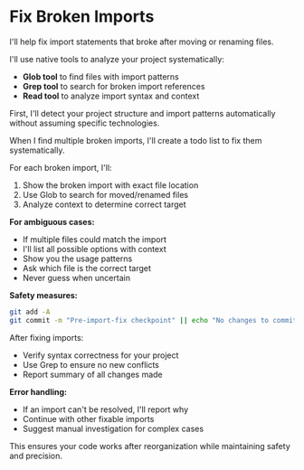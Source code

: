# Fix Broken Imports

I'll help fix import statements that broke after moving or renaming files.

I'll use native tools to analyze your project systematically:
- **Glob tool** to find files with import patterns
- **Grep tool** to search for broken import references
- **Read tool** to analyze import syntax and context

First, I'll detect your project structure and import patterns automatically without assuming specific technologies.

When I find multiple broken imports, I'll create a todo list to fix them systematically.

For each broken import, I'll:
1. Show the broken import with exact file location
2. Use Glob to search for moved/renamed files
3. Analyze context to determine correct target

**For ambiguous cases:**
- If multiple files could match the import
- I'll list all possible options with context
- Show you the usage patterns
- Ask which file is the correct target
- Never guess when uncertain

**Safety measures:**
```bash
git add -A
git commit -m "Pre-import-fix checkpoint" || echo "No changes to commit"
```

After fixing imports:
- Verify syntax correctness for your project
- Use Grep to ensure no new conflicts
- Report summary of all changes made

**Error handling:**
- If an import can't be resolved, I'll report why
- Continue with other fixable imports
- Suggest manual investigation for complex cases

This ensures your code works after reorganization while maintaining safety and precision.